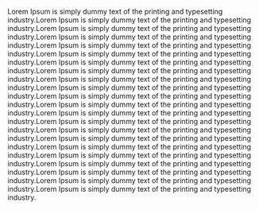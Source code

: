 Lorem Ipsum is simply dummy text of the printing and typesetting industry.Lorem Ipsum is simply dummy text of the printing and typesetting industry.Lorem Ipsum is simply dummy text of the printing and typesetting industry.Lorem Ipsum is simply dummy text of the printing and typesetting industry.Lorem Ipsum is simply dummy text of the printing and typesetting industry.Lorem Ipsum is simply dummy text of the printing and typesetting industry.Lorem Ipsum is simply dummy text of the printing and typesetting industry.Lorem Ipsum is simply dummy text of the printing and typesetting industry.Lorem Ipsum is simply dummy text of the printing and typesetting industry.Lorem Ipsum is simply dummy text of the printing and typesetting industry.Lorem Ipsum is simply dummy text of the printing and typesetting industry.Lorem Ipsum is simply dummy text of the printing and typesetting industry.Lorem Ipsum is simply dummy text of the printing and typesetting industry.Lorem Ipsum is simply dummy text of the printing and typesetting industry.Lorem Ipsum is simply dummy text of the printing and typesetting industry.Lorem Ipsum is simply dummy text of the printing and typesetting industry.Lorem Ipsum is simply dummy text of the printing and typesetting industry.Lorem Ipsum is simply dummy text of the printing and typesetting industry.Lorem Ipsum is simply dummy text of the printing and typesetting industry.Lorem Ipsum is simply dummy text of the printing and typesetting industry.Lorem Ipsum is simply dummy text of the printing and typesetting industry.Lorem Ipsum is simply dummy text of the printing and typesetting industry.
